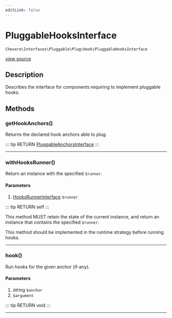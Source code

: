 ```yaml
---
editLink: false
---
```


# PluggableHooksInterface

`Chevere\Interfaces\Pluggable\Plug\Hook\PluggableHooksInterface`

[view source](https://github.com/chevere/chevere/blob/master/src/Chevere/Interfaces/Pluggable/Plug/Hook/PluggableHooksInterface.php)

## Description

Describes the interface for components requiring to implement pluggable hooks.

## Methods

### getHookAnchors()

Returns the declared hook anchors able to plug.

::: tip RETURN
[PluggableAnchorsInterface](../../PluggableAnchorsInterface.md)
:::

---

### withHooksRunner()

Return an instance with the specified `$runner`.

#### Parameters

1. [HooksRunnerInterface](./HooksRunnerInterface.md) `$runner`

::: tip RETURN
self
:::

This method MUST retain the state of the current instance, and return
an instance that contains the specified `$runner`.

This method should be implemented in the runtime strategy before running hooks.

---

### hook()

Run hooks for the given anchor (if-any).

#### Parameters

1. string `$anchor`
2.  `$argument`

::: tip RETURN
void
:::

---
